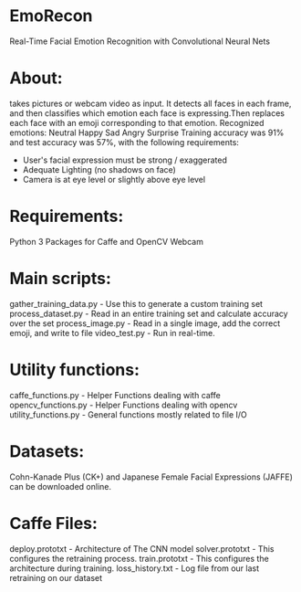 # EmoRecon

Real-Time Facial Emotion Recognition with Convolutional Neural Nets

# About:
takes pictures or webcam video as input. It detects all faces in each frame, and then
classifies which emotion each face is expressing.Then replaces each face with an emoji corresponding to that emotion.
Recognized emotions:
	Neutral
	Happy
	Sad
	Angry
	Surprise
Training accuracy was 91% and test accuracy was 57%, with the following requirements:
- User's facial expression must be strong / exaggerated
- Adequate Lighting (no shadows on face)
- Camera is at eye level or slightly above eye level
    

# Requirements:
Python 3
Packages for Caffe and OpenCV
Webcam

# Main scripts:
gather_training_data.py - Use this to generate a custom training set
process_dataset.py - Read in an entire training set and calculate accuracy over the set
process_image.py   - Read in a single image, add the correct emoji, and write to file
video_test.py      - Run in real-time.

# Utility functions:
caffe_functions.py  - Helper Functions dealing with caffe
opencv_functions.py - Helper Functions dealing with opencv
utility_functions.py - General functions mostly related to file I/O

# Datasets:
Cohn-Kanade Plus (CK+) and Japanese Female Facial Expressions (JAFFE) can be downloaded online.

# Caffe Files:
deploy.prototxt - Architecture of The CNN model 
solver.prototxt - This configures the retraining process.
train.prototxt - This configures the architecture during training. 
loss_history.txt - Log file from our last retraining on our dataset

  
